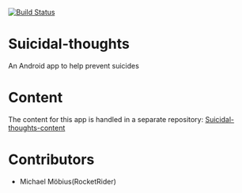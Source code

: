 
[![Build Status](https://travis-ci.org/RocketRider/Suicidal-thoughts.svg?branch=master)](https://travis-ci.org/RocketRider/Suicidal-thoughts)
# Suicidal-thoughts
An Android app to help prevent suicides
# Content
The content for this app is handled in a separate repository:
[Suicidal-thoughts-content](https://github.com/RocketRider/Suicidal-thoughts-content)
# Contributors
- Michael Möbius(RocketRider)
